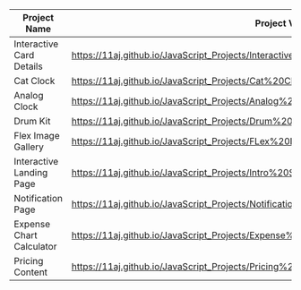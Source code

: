 | Project Name            |  Project View Link |
| -------------------------| ------------------|
| Interactive Card Details | https://11aj.github.io/JavaScript_Projects/Interactive%20Card%20Details%20Form/index.html                           |
| Cat Clock                | https://11aj.github.io/JavaScript_Projects/Cat%20Clock/Cat%20Clock.html                                             |
| Analog Clock             | https://11aj.github.io/JavaScript_Projects/Analog%20Clock/index.html                                                |
| Drum Kit                 | https://11aj.github.io/JavaScript_Projects/Drum%20Kit/index.html                                                    |
| Flex Image Gallery       | https://11aj.github.io/JavaScript_Projects/FLex%20Image%20Gallery/index.html                                        |  
| Interactive Landing Page | https://11aj.github.io/JavaScript_Projects/Intro%20Section%20With%20dropdown%20menu/index.html                      | 
| Notification Page        | https://11aj.github.io/JavaScript_Projects/Notification%20Page/index.html                                           |
| Expense Chart Calculator | https://11aj.github.io/JavaScript_Projects/Expense%20Chart%20Component/index.html                                   |
| Pricing Content          | https://11aj.github.io/JavaScript_Projects/Pricing%20Content%20with%20Toggle%20Button/index.html                    |
